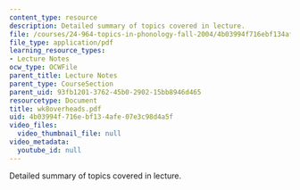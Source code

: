```yaml
---
content_type: resource
description: Detailed summary of topics covered in lecture.
file: /courses/24-964-topics-in-phonology-fall-2004/4b03994f716ebf134afe07e3c98d4a5f_wk8overheads.pdf
file_type: application/pdf
learning_resource_types:
- Lecture Notes
ocw_type: OCWFile
parent_title: Lecture Notes
parent_type: CourseSection
parent_uid: 93fb1201-3762-45b0-2902-15bb8946d465
resourcetype: Document
title: wk8overheads.pdf
uid: 4b03994f-716e-bf13-4afe-07e3c98d4a5f
video_files:
  video_thumbnail_file: null
video_metadata:
  youtube_id: null
---
```

Detailed summary of topics covered in lecture.

